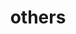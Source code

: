 ---
layout: page
title: others
nav: true
nav_order: 7
dropdown: true
children:
    - title: Achievements
      permalink: /achievements/
    # - title: divider
    # - title: projects
    #   permalink: /projects/
---